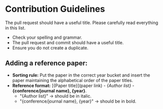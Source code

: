 # Contribution Guidelines
The pull request should have a useful title. Please carefully read everything in this list.

- Check your spelling and grammar.
- The pull request and commit should have a useful title.
- Ensure you do not create a duplicate.

## Adding a reference paper:


- **Sorting rule:** Put the paper in the correct year bucket and insert the paper maintaining the alphabetical order of the paper titles.
- **Reference format:** [{Paper title}](paper link) - *{Author list}* - **{conference/journal name}, {year}**.
  - "{Author list}" -> should be in italic.
  - "{conference/journal name}, {year}" -> should be in bold.
